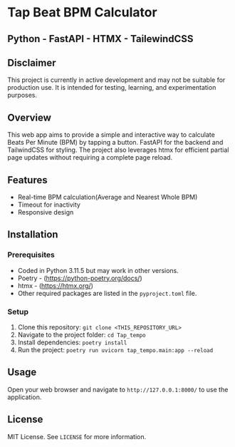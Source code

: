 # Tap Beat BPM Calculator

## Python - FastAPI - HTMX - TailewindCSS

## Disclaimer ##
 This project is currently in active development and may not be suitable for production use. It is intended for testing, learning, and experimentation purposes.

## Overview
This web app aims to provide a simple and interactive way to calculate Beats Per Minute (BPM) by tapping a button. FastAPI for the backend and TailwindCSS for styling. The project also leverages htmx for efficient partial page updates without requiring a complete page reload.

## Features
- Real-time BPM calculation(Average and Nearest Whole BPM)
- Timeout for inactivity
- Responsive design

## Installation

### Prerequisites
- Coded in Python 3.11.5 but may work in other versions.
- Poetry - (https://python-poetry.org/docs/)
- htmx - (https://htmx.org/)
- Other required packages are listed in the `pyproject.toml` file.

### Setup
1. Clone this repository: `git clone <THIS_REPOSITORY_URL>`
2. Navigate to the project folder: `cd Tap_tempo`
3. Install dependencies: `poetry install`
4. Run the project: `poetry run uvicorn tap_tempo.main:app --reload`

## Usage
Open your web browser and navigate to `http://127.0.0.1:8000/` to use the application.

## License
MIT License. See `LICENSE` for more information.
